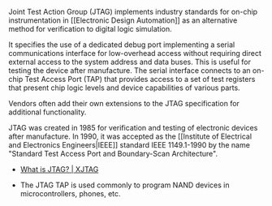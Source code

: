 Joint Test Action Group (JTAG) implements industry standards for on-chip instrumentation in [[Electronic Design Automation]] as an alternative method for verification to digital logic simulation.

It specifies the use of a dedicated debug port implementing a serial communications interface for low-overhead access without requiring direct external access to the system address and data buses. This is useful for testing the device after manufacture. The serial interface connects to an on-chip Test Access Port (TAP) that provides access to a set of test registers that present chip logic levels and device capabilities of various parts.

Vendors often add their own extensions to the JTAG specification for additional functionality.

JTAG was created in 1985 for verification and testing of electronic devices after manufacture. In 1990, it was accepted as the [[Institute of Electrical and Electronics Engineers|IEEE]] standard IEEE 1149.1-1990 by the name "Standard Test Access Port and Boundary-Scan Architecture".

- [What is JTAG? | XJTAG](https://www.xjtag.com/about-jtag/what-is-jtag/)

- The JTAG TAP is used commonly to program NAND devices in microcontrollers, phones, etc.